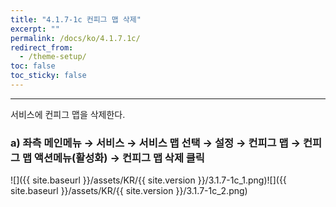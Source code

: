```yaml
---
title: "4.1.7-1c 컨피그 맵 삭제"
excerpt: ""
permalink: /docs/ko/4.1.7.1c/
redirect_from:
  - /theme-setup/
toc: false
toc_sticky: false
---
```


---
서비스에 컨피그 맵을 삭제한다.

### a\) 좌측 메인메뉴 → 서비스 → 서비스 맵 선택 → 설정 → 컨피그 맵 → 컨피그 맵 액션메뉴\(활성화\) →  컨피그 맵 삭제 클릭
![]({{ site.baseurl }}/assets/KR/{{ site.version }}/3.1.7-1c_1.png)![]({{ site.baseurl }}/assets/KR/{{ site.version }}/3.1.7-1c_2.png)
